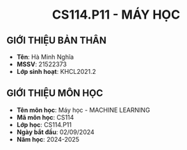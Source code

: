 <h1 align="center"><b>CS114.P11 - MÁY HỌC</b></h1>

## GIỚI THIỆU BẢN THÂN
* **Tên**: Hà Minh Nghĩa
* **MSSV**: 21522373
* **Lớp sinh hoạt**: KHCL2021.2

## GIỚI THIỆU MÔN HỌC

* **Tên môn học**: Máy học - MACHINE LEARNING
* **Mã môn học**: CS114
* **Lớp học**: CS114.P11
* **Ngày bắt đầu**: 02/09/2024
* **Năm học**: 2024-2025
